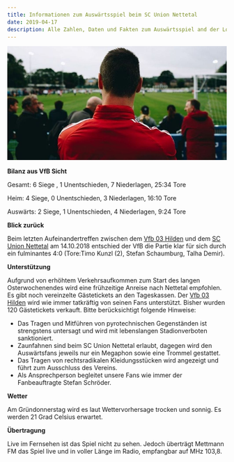 ```yaml
---
title: Informationen zum Auswärtsspiel beim SC Union Nettetal
date: 2019-04-17
description: Alle Zahlen, Daten und Fakten zum Auswärtsspiel and der Lobbericher Straße.
---
```


![VfBHildenAuswaerts2](img/1200/16x9/VfBHildenAuswaerts2.jpg)

**Bilanz aus VfB Sicht**

Gesamt: 6 Siege , 1 Unentschieden, 7 Niederlagen, 25:34 Tore

Heim: 4 Siege, 0 Unentschieden, 3 Niederlagen, 16:10 Tore

Auswärts: 2 Siege, 1 Unentschieden, 4 Niederlagen, 9:24 Tore

**Blick zurück**

Beim letzten Aufeinandertreffen zwischen dem [Vfb 03 Hilden](http://www.vfb-hilden.de/seite/209719/1.-mannschaft.html/) und dem [SC Union Nettetal](http://www.fussball-nettetal.de/scu/teams/senioren/2016-11-03-14-41-01/news/) am 14.10.2018 entschied der VfB die Partie klar für sich durch ein fulminantes 4:0 (Tore:Timo Kunzl (2), Stefan Schaumburg, Talha Demir).

**Unterstützung**

Aufgrund von erhöhtem Verkehrsaufkommen zum Start des langen Osterwochenendes wird eine frühzeitige Anreise nach Nettetal empfohlen. Es gibt noch vereinzelte Gästetickets an den Tageskassen. Der [Vfb 03 Hilden](http://www.vfb-hilden.de/seite/209719/1.-mannschaft.html/) wird wie immer tatkräftig von seinen Fans unterstützt. Bisher wurden 120 Gästetickets verkauft.
Bitte berücksichtigt folgende Hinweise:
* Das Tragen und Mitführen von pyrotechnischen Gegenständen ist strengstens untersagt und wird mit lebenslangen   Stadionverboten sanktioniert.
* Zaunfahnen sind beim SC Union Nettetal erlaubt, dagegen wird den Auswärtsfans jeweils nur ein Megaphon sowie    eine Trommel gestattet.
* Das Tragen von rechtsradikalen Kleidungsstücken wird angezeigt und führt zum Ausschluss des Vereins.
* Als Ansprechperson begleitet unsere Fans wie immer der Fanbeauftragte Stefan Schröder.

**Wetter**

Am Gründonnerstag wird es laut Wettervorhersage trocken und sonnig. Es werden 21 Grad Celsius erwartet.

**Übertragung**

Live im Fernsehen ist das Spiel nicht zu sehen. Jedoch überträgt Mettmann FM das Spiel live und in voller Länge im Radio, empfangbar auf MHz 103,8.